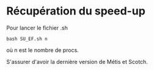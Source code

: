 # Récupération du speed-up

Pour lancer le fichier .sh

	bash SU_EF.sh n

où n est le nombre de procs.

S'assurer d'avoir la dernière version de Métis et Scotch.